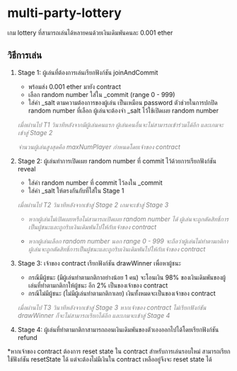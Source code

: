 # multi-party-lottery
เกม lottery ที่สามารถเล่นได้หลายคนด้วยเงินเดิมพันคนละ 0.001 ether

## วิธีการเล่น
1. Stage 1: ผู้เล่นที่ต้องการเล่นเรียกฟังก์ชัน joinAndCommit 
    - พร้อมส่ง 0.001 ether มายัง contract
    - เลือก random number ใส่ใน _commit (range 0 - 999)
    - ใส่ค่า _salt ตามความต้องการของผู้เล่น เป็นเหมือน password ตัวช่วยในการปกปิด random number ที่เลือก ผู้เล่นจะต้องจำ _salt ไว้ใช้เปิดเผย random number
  
    <i style="color:gray">เมื่อผ่านไป T1 วินาทีหลังจากมีผู้เล่นคนแรก ผู้เล่นคนอื่นจะไม่สามารถเข้าร่วมได้อีก และเกมจะเข้าสู่ Stage 2</i> 
    
    <i style="color:gray">จำนวนผู้เล่นสูงสุดคือ maxNumPlayer กำหนดโดยเจ้าของ contract</i> 

2. Stage 2: ผู้เล่นทำการเปิดเผย random number ที่ commit ไว้ด้วยการเรียกฟังก์ชัน reveal
    - ใส่ค่า random number ที่ commit ไว้ลงใน _commit
    - ใส่ค่า _salt ให้ตรงกันกับที่ใส่ใน Stage 1

    <i style="color:gray">เมื่อผ่านไป T2 วินาทีหลังจากเข้าสู่ Stage 2 เกมจะเข้าสู่ Stage 3
    
    - หากผู้เล่นไม่เปิดเผยหรือไม่สามารถเปิดเผย random number ได้ ผู้เล่นจะถูกตัดสิทธิ์การเป็นผู้ชนะและถูกริบเงินเดิมพันไปให้กับเจ้าของ contract
    
    - หากผู้เล่นเลือก random number นอก range 0 - 999 จะถือว่าผู้เล่นไม่ทำตามกติกา ผู้เล่นจะถูกตัดสิทธิ์การเป็นผู้ชนะและถูกริบเงินเดิมพันไปให้กับเจ้าของ contract</i> 

3. Stage 3: เจ้าของ contract เรียกฟังก์ชัน drawWinner เพื่อหาผู้ชนะ
    - กรณีมีผู้ชนะ (มีผู้เล่นทำตามกติกาอย่างน้อย 1 คน) จะโอนเงิน 98% ของเงินเดิมพันของผู้เล่นที่ทำตามกติกาให้ผู้ชนะ อีก 2% เป็นของเจ้าของ contract
    - กรณีไม่มีผู้ชนะ (ไม่มีผู้เล่นทำตามกติกาเลย) เงินทั้งหมดจะเป็นของเจ้าของ contract

    <i style="color:gray">เมื่อผ่านไป T3 วินาทีหลังจากเข้าสู่ Stage 3 หากเจ้าของ contract ไม่เรียกฟังก์ชัน drawWinner ก็จะไม่สามารถเรียกได้อีก และเกมจะเข้าสู่ Stage 4 </i> 

4. Stage 4: ผู้เล่นที่ทำตามกติกาสามารถถอนเงินเดิมพันของตัวเองออกไปได้โดยเรียกฟังก์ชัน refund 

*หากเจ้าของ contract ต้องการ reset state ใน contract สำหรับการเล่นรอบใหม่ สามารถเรียกใช้ฟังก์ชัน resetState ได้ แต่จะต้องไม่มีเงินใน contract เหลืออยู่จึงจะ reset state ได้